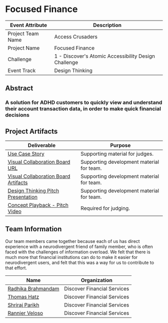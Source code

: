 <!---  Submission Readme Instructions  
  Welcome to the FINOS GAAD Hackathon!

  This GitHub Repo represents a template for your project. It represents the central repository of all artifacts produced by your team. This repository will be referenced during the judging activity and after the event has completed.

  Please follow the Template Instructions herein to update this README.

  Remember to:
    a) Remove all Template Instructions once complete.
    b) Add the mandatory GitHub Topics.
--->
 
# Focused Finance
<!--- Template Instructions  
  Each Participating Team will have a unique name. Each Team will create a unique name for their project. Replace above "Project Name" with Participating Team Project Name which is different from the Team Name.
--->

<!--- Template Instructions  
  Provide your team specific details:

    Challenge should have a numeric value {1, 2, etc}.

    Event Track should have one of the following values: "Hack the Code", "Design Thinking", "Not Applicable".
--->

| Event Attribute| Description |
| --- | --- |
| Project Team Name | Access Crusaders |
| Project Name | Focused Finance |
| Challenge | 1 - Discover's Atomic Accessibility Design Challenge |
| Event Track | Design Thinking |
## Abstract
### A solution for ADHD customers to quickly view and understand their account transaction data, in order to make quick financial decisions

<!--- Template Instructions  
  Provide a brief description of the use case tackled by the team.
--->

## Project Artifacts
<!--- Template Instructions  
  Complete the table below. Replace URLs where necessary.

    1. Use Case: Markdown file describing the story with support by UML diagrams. Remember to update filename if you renamed the original template.
    2. Visual Collaboration Board Details: Provide a link to the teams Board and/or export the whiteboard used for team brainstorming and provide link to file or folder where the artifacts are persisted. Since FREE Boards may not be available long term you should consider both options.   
    3. Design Thinking Playback Brief: PowerPoint Presentation used to convey results of Design Thinking activities and record Pitch Video.
    4. Concept Playback Pitch Video: URL to Pitch Video recording conveying project problem statement and What/Why/Wow elements.
    5. Concept Show-n-Tell Video: URL Recording of a running solution to the proposed concept. 
    6. Code: URL to the code Readme file. 

    WARNINGS: 
    1. Judges will stop listening to Pitch Video after the 2 minute mark so do not exceed the limit.
    2. Judges will use the links in the table below; Fix all broken links.
--->

| Deliverable | Purpose |
| --- | --- |
| [Use Case Story](./hackproject/usecase.md) | Supporting material for judges. | 
| [Visual Collaboration Board URL](https://app.mural.co/t/accesscrusaders8571/m/accesscrusaders8571/1682706390354/27ab0605cdea1e0ea07d931d8ee0b5beb2266773?sender=u9df9cb0a444e550b62f91843) | Supporting development material for team. | 
| [Visual Collaboration Board Artifacts](./hackproject/media/board) | Supporting development material for team. | 
| [Design Thinking Pitch Presentation](./presentations/playback-brief.ppt)| Supporting development material for team. | 
| [Concept Playback - Pitch Video](https://github.com/rannier/AccessCrusaders/blob/main/hackproject/Pitch%20Video%20Access%20Crusaders.mp4)|  Required for judging. | 


## Team Information

Our team members came together because each of us has direct experience with a neurodivergent friend of family member, who is often faced with the challenges of information overload.  We felt that there is much more that financial institutions can do to make it easier for neurodivergent users, and felt that this was a way for us to contribute to that effort.
 
| Name | Organization |
| --- | --- |
| [Radhika Brahmandam](https://www.linkedin.com/in/radhika-brahmandam-8b4b7a2/) | Discover Financial Services |
| [Thomas Hatz](https://www.linkedin.com/in/thomashatz/) | Discover Financial Services |
| [Shriraj Parikh](https://www.linkedin.com/in/shriraj/) | Discover Financial Services |
| [Rannier Veloso](https://www.linkedin.com/in/rannier/) | Discover Financial Services |

